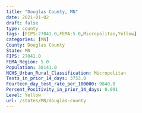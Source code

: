 ```yaml
---
title: "Douglas County, MN"
date: 2021-01-02
draft: false
type: county
tags: [FIPS:27041.0,FEMA:5.0,Micropolitan,Yellow]
categories: [MN]
County: Douglas County
State: MN
FIPS: 27041.0
FEMA_Region: 5.0
Population: 38141.0
NCHS_Urban_Rural_Classification: Micropolitan
Tests_in_prior_14_days: 3753.0
Fourteen_day_test_rate_per_100000: 9840.0
Percent_Positivity_in_prior_14_days: 0.091
Level: Yellow
url: /states/MN/douglas-county
---
```



